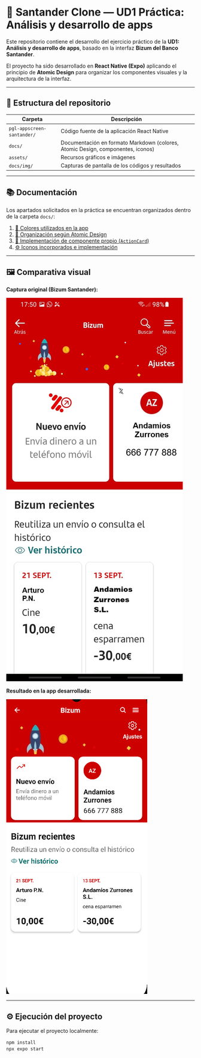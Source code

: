 # 📱 Santander Clone — UD1 Práctica: Análisis y desarrollo de apps

Este repositorio contiene el desarrollo del ejercicio práctico de la **UD1: Análisis y desarrollo de apps**, basado en la interfaz **Bizum del Banco Santander**.

El proyecto ha sido desarrollado en **React Native (Expo)** aplicando el principio de **Atomic Design** para organizar los componentes visuales y la arquitectura de la interfaz.

---

## 🧭 Estructura del repositorio

| Carpeta | Descripción |
|----------|--------------|
| `pgl-appscreen-santander/` | Código fuente de la aplicación React Native |
| `docs/` | Documentación en formato Markdown (colores, Atomic Design, componentes, iconos) |
| `assets/` | Recursos gráficos e imágenes |
| `docs/img/` | Capturas de pantalla de los códigos y resultados |

---

## 📚 Documentación

Los apartados solicitados en la práctica se encuentran organizados dentro de la carpeta `docs/`:

1. [🎨 Colores utilizados en la app](./docs/1-colors.md)  
2. [🧩 Organización según Atomic Design](./docs/2-atomic-design.md)  
3. [🧱 Implementación de componente propio (`ActionCard`)](./docs/3-actioncard.md)  
4. [⚙️ Iconos incorporados e implementación](./docs/4-icons.md)

---

## 🖼️ Comparativa visual

**Captura original (Bizum Santander):**

![captura original](./docs/img/captura-original.png)

**Resultado en la app desarrollada:**

![captura desarrollada](./docs/img/captura-final.png)

---

## ⚙️ Ejecución del proyecto

Para ejecutar el proyecto localmente:

```bash
npm install
npx expo start
